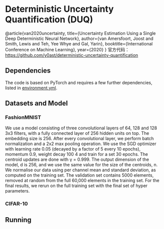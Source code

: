 # Deterministic Uncertainty Quantification (DUQ)

@article{van2020uncertainty,
  title={Uncertainty Estimation Using a Single Deep Deterministic Neural Network},
  author={van Amersfoort, Joost and Smith, Lewis and Teh, Yee Whye and Gal, Yarin},
  booktitle={International Conference on Machine Learning},
  year={2020}
}
官方代码：https://github.com/y0ast/deterministic-uncertainty-quantification

## Dependencies

The code is based on PyTorch and requires a few further dependencies, listed in [environment.yml](environment.yml).

## Datasets and Model

### FashionMNIST

We use a model consisting of three convolutional layers of
64, 128 and 128 3x3 filters, with a fully connected layer of
256 hidden units on top. The embedding size is 256. After
every convolutional layer, we perform batch normalization
and a 2x2 max pooling operation.
We use the SGD optimizer with learning rate 0.05 (decayed
by a factor of 5 every 10 epochs), momentum 0.9, weight
decay 100 4
and train for a set 30 epochs. The centroid
updates are done with γ = 0.999. The output dimension of
the model, d is 256, and we use the same value for the size
of the centroids, n.
We normalise our data using per channel mean and standard
deviation, as computed on the training set. The validation
set contains 5000 elements, removed at random from the
full 60,000 elements in the training set. For the final results,
we rerun on the full training set with the final set of hyper
parameters.

### CIFAR-10

## Running
 